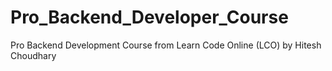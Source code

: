 # Pro_Backend_Developer_Course
Pro Backend Development Course from Learn Code Online (LCO) by Hitesh Choudhary
